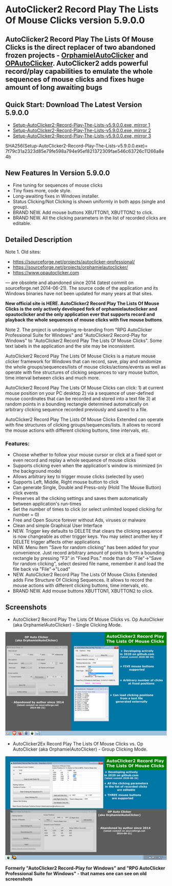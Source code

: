 # AutoClicker2 Record Play The Lists Of Mouse Clicks version 5.9.0.0

## AutoClicker2 Record Play The Lists Of Mouse Clicks is the direct replacer of two abandoned frozen projects - [OrphamielAutoClicker](https://sourceforge.net/projects/orphamielautoclicker/) and [OPAutoClicker](https://www.opautoclicker.com). AutoClicker2 adds powerful record/play capabilities to emulate the whole sequences of mouse clicks and fixes huge amount of long awaiting bugs

## Quick Start: Download The Latest Version 5.9.0.0

* [Setup-AutoClicker2-Record-Play-The-Lists-v5.9.0.0.exe, mirror 1](https://ipfs.io/ipfs/Qma2LeiukUpk6sEzyHDjTDGzcZ7PA2oHHonMQTMtatSxoK/Setup-AutoClicker2-Record-Play-The-Lists-v5.9.0.0.exe)
* [Setup-AutoClicker2-Record-Play-The-Lists-v5.9.0.0.exe, mirror 2](https://cloudflare-ipfs.com/ipfs/Qma2LeiukUpk6sEzyHDjTDGzcZ7PA2oHHonMQTMtatSxoK/Setup-AutoClicker2-Record-Play-The-Lists-v5.9.0.0.exe)
* [Setup-AutoClicker2-Record-Play-The-Lists-v5.9.0.0.exe, mirror 3](https://ipfs.infura.io/ipfs/Qma2LeiukUpk6sEzyHDjTDGzcZ7PA2oHHonMQTMtatSxoK/Setup-AutoClicker2-Record-Play-The-Lists-v5.9.0.0.exe)

SHA256(Setup-AutoClicker2-Record-Play-The-Lists-v5.9.0.0.exe)= 7f79c31a2323d85e79fe598a794e95ef821372309fae546c63726c11266a8e4b

## New Features In Version 5.9.0.0

* Fine tuning for sequences of mouse clicks
* Tiny fixes more, code style.
* Long-awaiting fixes in Windows installer.
* Status Clicking/Not Clicking is shown uniformly in both apps (single and group).
* BRAND NEW. Add mouse buttons XBUTTON1, XBUTTON2 to click.
* BRAND NEW. All the clicking parameters in the list of recorded clicks are editable.

## Detailed Description

Note 1. Old sites:
* https://sourceforge.net/projects/autoclicker-professional/
* https://sourceforge.net/projects/orphamielautoclicker/
* https://www.opautoclicker.com

— are obsolete and abandoned since 2014 (latest commit on sourceforge.net 2014-06-21). The source code of the application and its Windows binaries have not been updated for many years at that sites.

**New official site is HERE. AutoClicker2 Record Play The Lists Of Mouse Clicks is the only actively developed fork of orphamielautoclicker and opautoclicker and the only application ever that supports record and playback the whole sequences of mouse clicks with five mouse buttons**.

Note 2. The project is undergoing re-branding from "RPG AutoClicker Professional Suite for Windows" and "AutoClicker2 Record-Play for Windows" to "AutoClicker2 Record Play The Lists Of Mouse Clicks". Some text labels in the application and the site may be inconsistent.

AutoClicker2 Record Play The Lists Of Mouse Clicks is a mature mouse clicker framework for Windows that can record, save, play and randomize the whole groups/sequences/lists of mouse clicks/actions/events as well as operate with fine structures of clicking sequences to vary mouse button, time interval between clicks and much more.

AutoClicker2 Record Play The Lists Of Mouse Clicks can click: 1) at current mouse position on your PC desktop 2) via a sequence of user-defined mouse coordinates that can be recorded and stored into a text file 3) at random points in a bounding rectangle determined automatically on arbitrary clicking sequence recorded previously and saved to a file.

AutoClicker2 Record Play The Lists Of Mouse Clicks Extended can operate with fine structures of clicking groups/sequences/lists. It allows to record the mouse actions with different clicking buttons, time intervals, etc.

### Features:
* Choose whether to follow your mouse cursor or click at a fixed spot or even record and replay a whole sequence of mouse clicks
* Supports clicking even when the application's window is minimized (in the background mode)
* Allows arbitrary key to trigger mouse clicks (selected by user)
* Supports Left, Middle, Right mouse button to click
* Can generate Single, Double and Press-only (Hold The Mouse Button) click events
* Preserves all the clicking settings and saves them automatically between application's run-times
* Set the number of times to click (or select unlimited looped clicking for number = 0)
* Free and Open Source forever without Ads, viruses or malware
* Clean and simple Graphical User Interface
* NEW. Trigger key defaults to DELETE that clears the clicking sequence is now changeable as other trigger keys. You may select another key if DELETE trigger affects other applications
* NEW. Menu item "Save for random clicking" has been added for your convenience. Just record arbitrary amount of points to form a bounding rectangle by pressing "F3" in "Fixed Pos." mode than do "File"->"Save for random clicking", select desired file name, remember it and load the file back via "File"->"Load"
* NEW. AutoClicker2 Record Play The Lists Of Mouse Clicks Extended adds Fine Structure Of Clicking Sequences. It allows to record the mouse actions with different clicking buttons, time intervals, etc.
* BRAND NEW. Add mouse buttons XBUTTON1, XBUTTON2 to click.

## Screenshots

* AutoClicker2 Record Play The Lists Of Mouse Clicks vs. Op AutoClicker (aka OrphamielAutoClicker) - Single Clicking Mode.

![AutoClicker2 Record Play The Lists Of Mouse Clicks vs. Op AutoClicker (aka OrphamielAutoClicker) - Single Clicking Mode.](screenshots_new/v5.9.0.0/AutoClicker2_v5.9.0.0.jpg?raw=true)

* AutoClicker2Ex Record Play The Lists Of Mouse Clicks vs. Op AutoClicker (aka OrphamielAutoClicker) - Group Clicking Mode.

![AutoClicker2Ex Record Play The Lists Of Mouse Clicks vs. Op AutoClicker (aka OrphamielAutoClicker) - Group Clicking Mode.](screenshots_new/v5.9.0.0/AutoClicker2Ex_v5.9.0.0.jpg?raw=true.jpg?raw=true)

**Formerly "AutoClicker2 Record-Play for Windows" and "RPG AutoClicker Professional Suite for Windows" - that names one can see on old screenshots**
